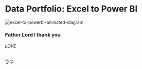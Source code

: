 # Data Portfolio: Excel to Power BI

![excel-to-powerbi-animated-diagram](assets/images/kaggle_to_powerbi.gif)

### Father Lord I thank you
###### LOVE 


👌😊
